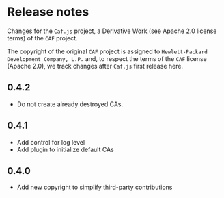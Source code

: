# Release notes

Changes for the `Caf.js` project, a Derivative Work (see Apache 2.0 license terms) of the `CAF` project.

The  copyright of the original `CAF` project is assigned to `Hewlett-Packard Development Company, L.P.` and, to respect the terms of the `CAF` license (Apache 2.0), we track changes after `Caf.js` first release here.

## 0.4.2
- Do not create already destroyed CAs.

## 0.4.1
- Add control for log level
- Add plugin to initialize default CAs

## 0.4.0
 - Add new copyright to simplify third-party contributions
